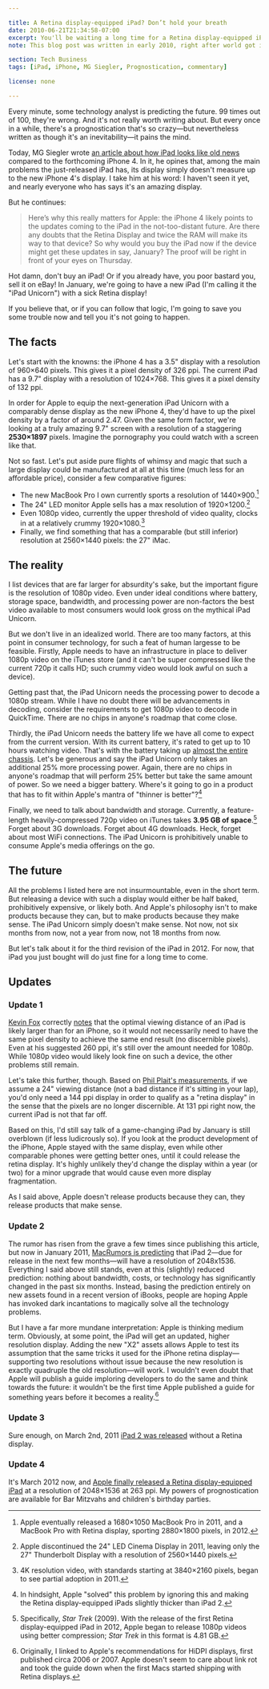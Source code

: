 ```yaml
---

title: A Retina display-equipped iPad? Don’t hold your breath
date: 2010-06-21T21:34:58-07:00
excerpt: You'll be waiting a long time for a Retina display-equipped iPad. A long, long time.
note: This blog post was written in early 2010, right after world got its first taste of cheap HiDPI displays in the form of iPhone 4. While HiDPI displays are common (if not ubiquitous) now, they were anything but in 2010. The historical significance of this post is that it took 2 years to see a HiDPI iPad (or, for that matter, consumer-grade HiDPI displays larger than 4 inches diagonal), not 6 months as was being predicted at the time.

section: Tech Business
tags: [iPad, iPhone, MG Siegler, Prognostication, commentary]

license: none

---
```


Every minute, some technology analyst is predicting the future. 99 times out of 100, they're wrong. And it's not really worth writing about. But every once in a while, there's a prognostication that's so crazy—but nevertheless written as though it's an inevitability—it pains the mind.

Today, MG Siegler wrote [an article about how iPad looks like old news][1] compared to the forthcoming iPhone 4. In it, he opines that, among the main problems the just-released iPad has, its display simply doesn't measure up to the new iPhone 4's display. I take him at his word: I haven't seen it yet, and nearly everyone who has says it's an amazing display.

But he continues:

> Here’s why this really matters for Apple: the iPhone 4 likely points to the updates coming to the iPad in the not-too-distant future. Are there any doubts that the Retina Display and twice the RAM will make its way to that device? So why would you buy the iPad now if the device might get these updates in say, January? The proof will be right in front of your eyes on Thursday.

Hot damn, don't buy an iPad! Or if you already have, you poor bastard you, sell it on eBay! In January, we're going to have a new iPad (I'm calling it the "iPad Unicorn") with a sick Retina display!

If you believe that, or if you can follow that logic, I'm going to save you some trouble now and tell you it's not going to happen.

## The facts

Let's start with the knowns: the iPhone 4 has a 3.5" display with a resolution of 960×640 pixels. This gives it a pixel density of 326 ppi. The current iPad has a 9.7" display with a resolution of 1024×768. This gives it a pixel density of 132 ppi.

In order for Apple to equip the next-generation iPad Unicorn with a comparably dense display as the new iPhone 4, they'd have to up the pixel density by a factor of around 2.47. Given the same form factor, we're looking at a truly amazing 9.7" screen with a resolution of a staggering **2530×1897** pixels. Imagine the pornography you could watch with a screen like that.

Not so fast. Let's put aside pure flights of whimsy and magic that such a large display could be manufactured at all at this time (much less for an affordable price), consider a few comparative figures:

* The new MacBook Pro I own currently sports a resolution of 1440×900.[^1]
* The 24" LED monitor Apple sells has a max resolution of 1920×1200.[^2]
* Even 1080p video, currently the upper threshold of video quality, clocks in at a relatively crummy 1920×1080.[^3]
* Finally, we find something that has a comparable (but still inferior) resolution at 2560×1440 pixels: the 27" iMac.

## The reality

I list devices that are far larger for absurdity's sake, but the important figure is the resolution of 1080p video. Even under ideal conditions where battery, storage space, bandwidth, and processing power are non-factors the best video available to most consumers would look gross on the mythical iPad Unicorn.

But we don't live in an idealized world. There are too many factors, at this point in consumer technology, for such a feat of human largesse to be feasible. Firstly, Apple needs to have an infrastructure in place to deliver 1080p video on the iTunes store (and it can't be super compressed like the current 720p it calls HD; such crummy video would look awful on such a device).

Getting past that, the iPad Unicorn needs the processing power to decode a 1080p stream. While I have no doubt there will be advancements in decoding, consider the requirements to get 1080p video to decode in QuickTime. There are no chips in anyone's roadmap that come close.

Thirdly, the iPad Unicorn needs the battery life we have all come to expect from the current version. With its current battery, it's rated to get up to 10 hours watching video. That's with the battery taking up [almost the entire chassis][2]. Let's be generous and say the iPad Unicorn only takes an additional 25% more processing power. Again, there are no chips in anyone's roadmap that will perform 25% better but take the same amount of power. So we need a bigger battery. Where's it going to go in a product that has to fit within Apple's mantra of "thinner is better"?[^4]

Finally, we need to talk about bandwidth and storage. Currently, a feature-length heavily-compressed 720p video on iTunes takes **3.95 GB of space**.[^5] Forget about 3G downloads. Forget about 4G downloads. Heck, forget about most WiFi connections. The iPad Unicorn is prohibitively unable to consume Apple's media offerings on the go.

## The future

All the problems I listed here are not insurmountable, even in the short term. But releasing a device with such a display would either be half baked, prohibitively expensive, or likely both. And Apple's philosophy isn't to make products because they can, but to make products because they make sense. The iPad Unicorn simply doesn't make sense. Not now, not six months from now, not a year from now, not 18 months from now.

But let's talk about it for the third revision of the iPad in 2012. For now, that iPad you just bought will do just fine for a long time to come.

## Updates

### Update 1

[Kevin Fox][3] correctly [notes][4] that the optimal viewing distance of an iPad is likely larger than for an iPhone, so it would not necessarily need to have the same pixel density to achieve the same end result (no discernible pixels). Even at his suggested 260 ppi, it's still over the amount needed for 1080p. While 1080p video would likely look fine on such a device, the other problems still remain.

Let's take this further, though. Based on [Phil Plait's measurements][5], if we assume a 24" viewing distance (not a bad distance if it's sitting in your lap), you'd only need a 144 ppi display in order to qualify as a "retina display" in the sense that the pixels are no longer discernible. At 131 ppi right now, the current iPad is not that far off.

Based on this, I'd still say talk of a game-changing iPad by January is still overblown (if less ludicrously so). If you look at the product development of the iPhone, Apple stayed with the same display, even while other comparable phones were getting better ones, until it could release the retina display. It's highly unlikely they'd change the display within a year (or two) for a minor upgrade that would cause even more display fragmentation.

As I said above, Apple doesn't release products because they can, they release products that make sense.

### Update 2

The rumor has risen from the grave a few times since publishing this article, but now in January 2011, [MacRumors is predicting][6] that iPad 2—due for release in the next few months—will have a resolution of 2048x1536. Everything I said above still stands, even at this (slightly) reduced prediction: nothing about bandwidth, costs, or technology has significantly changed in the past six months. Instead, basing the prediction entirely on new assets found in a recent version of iBooks, people are hoping Apple has invoked dark incantations to magically solve all the technology problems.

But I have a far more mundane interpretation: Apple is thinking medium term. Obviously, at some point, the iPad will get an updated, higher resolution display. Adding the new "X2" assets allows Apple to test its assumption that the same tricks it used for the iPhone retina display—supporting two resolutions without issue because the new resolution is exactly quadruple the old resolution—will work. I wouldn't even doubt that Apple will publish a guide imploring developers to do the same and think towards the future: it wouldn't be the first time Apple published a guide for something years before it becomes a reality.[^6]

### Update 3

Sure enough, on March 2nd, 2011 [iPad 2 was released][7] without a Retina display.

### Update 4

It's March 2012 now, and [Apple finally released a Retina display-equipped iPad][8] at a resolution of 2048×1536 at 263 ppi. My powers of prognostication are available for Bar Mitzvahs and children's birthday parties.

[^1]: Apple eventually released a 1680×1050 MacBook Pro in 2011, and a MacBook Pro with Retina display, sporting 2880×1800 pixels, in 2012.
[^2]: Apple discontinued the 24" LED Cinema Display in 2011, leaving only the 27" Thunderbolt Display with a resolution of 2560×1440 pixels.
[^3]: 4K resolution video, with standards starting at 3840×2160 pixels, began to see partial adoption in 2011.
[^4]: In hindsight, Apple "solved" this problem by ignoring this and making the Retina display-equipped iPads slightly thicker than iPad 2.
[^5]: Specifically, *Star Trek* (2009). With the release of the first Retina display-equipped iPad in 2012, Apple began to release 1080p videos using better compression;  *Star Trek* in this format is 4.81 GB.
[^6]: Originally, I linked to Apple's recommendations for HiDPI displays, first published circa 2006 or 2007. Apple doesn't seem to care about link rot and took the guide down when the first Macs started shipping with Retina displays.

[1]: http://techcrunch.com/2010/06/21/ios-4-iphone-4-ipad/ "Apple's Small Problem: iOS 4 And iPhone 4 One-Up The iPad"
[2]: http://www.ifixit.com/Teardown/iPad-Wi-Fi-Teardown/2183/1 "iPad Wi-Fi Teardown"
[3]: http://fury.com "Kevin Fox's website"
[4]: http://friendfeed.com/itafroma/e2abecd0/retina-display-equipped-ipad-don-t-hold-your "Comments for this blog post on FriendFeed"
[5]: http://blogs.discovermagazine.com/badastronomy/2010/06/10/resolving-the-iphone-resolution/ "Resolving the iPhone resolution"
[6]: http://www.macrumors.com/2011/01/15/ipad-2-screen-likely-to-have-2048x1536-resolution/ "iPad 2 Likely to Have 2048x1536 Screen Resolution"
[7]: http://www.engadget.com/2011/03/02/the-ipad-2/ "The iPad 2"
[8]: http://www.theverge.com/2012/3/7/2850299/ipad-3-retina-display "New iPad has Retina display, 2048 x 1536 resolution"
